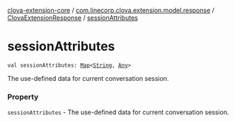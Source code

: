 [clova-extension-core](../../index.md) / [com.linecorp.clova.extension.model.response](../index.md) / [ClovaExtensionResponse](index.md) / [sessionAttributes](./session-attributes.md)

# sessionAttributes

`val sessionAttributes: `[`Map`](https://kotlinlang.org/api/latest/jvm/stdlib/kotlin.collections/-map/index.html)`<`[`String`](https://kotlinlang.org/api/latest/jvm/stdlib/kotlin/-string/index.html)`, `[`Any`](https://kotlinlang.org/api/latest/jvm/stdlib/kotlin/-any/index.html)`>`

The use-defined data for current conversation session.

### Property

`sessionAttributes` - The use-defined data for current conversation session.
